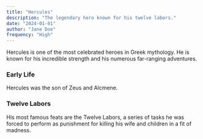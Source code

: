 ```yaml
---
title: "Hercules"
description: "The legendary hero known for his twelve labors."
date: "2024-01-01"
author: "Jane Doe"
frequency: "High"
---
```


Hercules is one of the most celebrated heroes in Greek mythology. He is known for his incredible strength and his numerous far-ranging adventures.

### Early Life
Hercules was the son of Zeus and Alcmene.

### Twelve Labors
His most famous feats are the Twelve Labors, a series of tasks he was forced to perform as punishment for killing his wife and children in a fit of madness.
